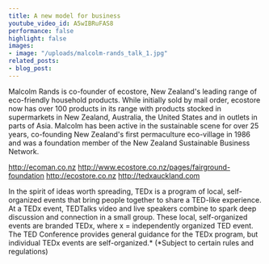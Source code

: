 ```yaml
---
title: A new model for business
youtube_video_id: A5wIBRuFAS8
performance: false
highlight: false
images:
- image: "/uploads/malcolm-rands_talk_1.jpg"
related_posts:
- blog_post: 
---
```


Malcolm Rands is co-founder of ecostore, New Zealand's leading range of eco-friendly household products. While initially sold by mail order, ecostore now has over 100 products in its range with products stocked in supermarkets in New Zealand, Australia, the United States and in outlets in parts of Asia. Malcolm has been active in the sustainable scene for over 25 years, co-founding New Zealand's first permaculture eco-village in 1986 and was a foundation member of the New Zealand Sustainable Business Network.

http://ecoman.co.nz
http://www.ecostore.co.nz/pages/fairground-foundation
http://ecostore.co.nz
http://tedxauckland.com

In the spirit of ideas worth spreading, TEDx is a program of local, self-organized events that bring people together to share a TED-like experience. At a TEDx event, TEDTalks video and live speakers combine to spark deep discussion and connection in a small group. These local, self-organized events are branded TEDx, where x = independently organized TED event. The TED Conference provides general guidance for the TEDx program, but individual TEDx events are self-organized.* (*Subject to certain rules and regulations)
